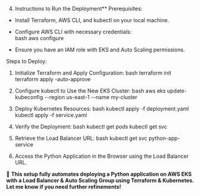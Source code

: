 
4. Instructions to Run the Deployment**
Prerequisites:
- Install Terraform, AWS CLI, and kubectl on your local machine.
- Configure AWS CLI with necessary credentials:  
  bash
  aws configure
  
- Ensure you have an IAM role with EKS and Auto Scaling permissions.

Steps to Deploy:
1. Initialize Terraform and Apply Configuration:
   bash
   terraform init
   terraform apply -auto-approve
   
2. Configure kubectl to Use the New EKS Cluster:
   bash
   aws eks update-kubeconfig --region us-east-1 --name my-cluster
   
3. Deploy Kubernetes Resources:
   bash
   kubectl apply -f deployment.yaml
   kubectl apply -f service.yaml
   
4. Verify the Deployment:
   bash
   kubectl get pods
   kubectl get svc
   
5. Retrieve the Load Balancer URL:
   bash
   kubectl get svc python-app-service
   
6. Access the Python Application in the Browser using the Load Balancer URL.


🚀 **This setup fully automates deploying a Python application on AWS EKS with a Load Balancer & Auto Scaling Group using Terraform & Kubernetes. Let me know if you need further refinements!**
